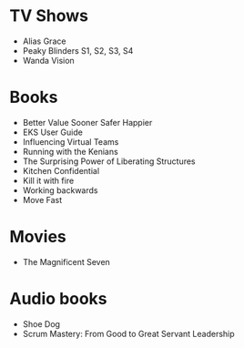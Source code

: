 # TV Shows

- Alias Grace
- Peaky Blinders S1, S2, S3, S4
- Wanda Vision

# Books

- Better Value Sooner Safer Happier
- EKS User Guide
- Influencing Virtual Teams
- Running with the Kenians
- The Surprising Power of Liberating Structures
- Kitchen Confidential
- Kill it with fire
- Working backwards
- Move Fast

# Movies

- The Magnificent Seven

# Audio books

- Shoe Dog
- Scrum Mastery: From Good to Great Servant Leadership
